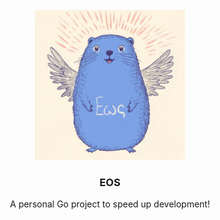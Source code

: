<!-- PROJECT LOGO -->
<br />
<div align="center">
  <a href="https://github.com/AugustineAurelius/eos">
    <img src="logo.jpg" alt="Logo" width="240" height="240">
  </a>

  <h3 align="center">EOS</h3>

  <p align="center">
    A personal Go project to speed up development!
      </p>
</div>

